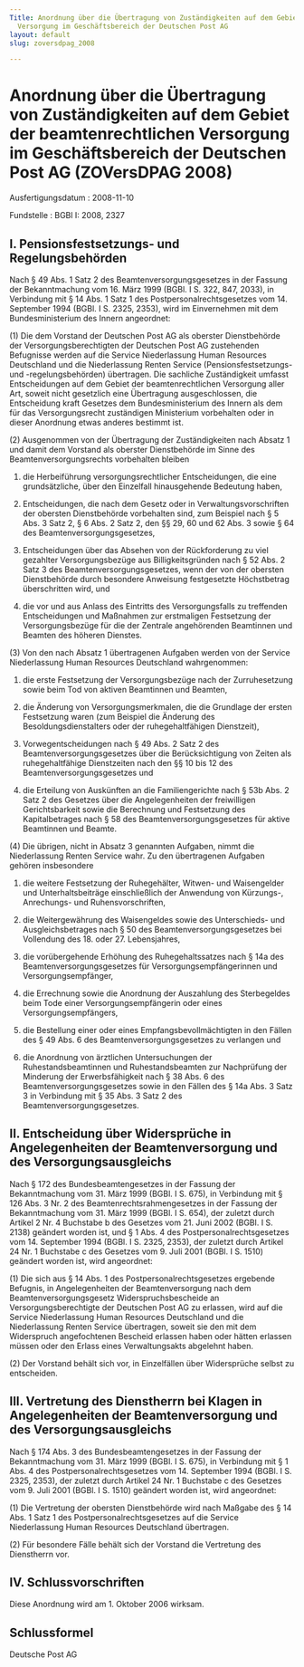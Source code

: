 ```yaml
---
Title: Anordnung über die Übertragung von Zuständigkeiten auf dem Gebiet der beamtenrechtlichen
  Versorgung im Geschäftsbereich der Deutschen Post AG
layout: default
slug: zoversdpag_2008

---
```


# Anordnung über die Übertragung von Zuständigkeiten auf dem Gebiet der beamtenrechtlichen Versorgung im Geschäftsbereich der Deutschen Post AG (ZOVersDPAG 2008)

Ausfertigungsdatum
:   2008-11-10

Fundstelle
:   BGBl I: 2008, 2327


## I. Pensionsfestsetzungs- und Regelungsbehörden

Nach § 49 Abs. 1 Satz 2 des Beamtenversorgungsgesetzes in der Fassung
der Bekanntmachung vom 16. März 1999 (BGBl. I S. 322, 847, 2033), in
Verbindung mit § 14 Abs. 1 Satz 1 des Postpersonalrechtsgesetzes vom
14\. September 1994 (BGBl. I S. 2325, 2353), wird im Einvernehmen mit
dem Bundesministerium des Innern angeordnet:

(1) Die dem Vorstand der Deutschen Post AG als oberster Dienstbehörde
der Versorgungsberechtigten der Deutschen Post AG zustehenden
Befugnisse werden auf die Service Niederlassung Human Resources
Deutschland und die Niederlassung Renten Service
(Pensionsfestsetzungs- und -regelungsbehörden) übertragen. Die
sachliche Zuständigkeit umfasst Entscheidungen auf dem Gebiet der
beamtenrechtlichen Versorgung aller Art, soweit nicht gesetzlich eine
Übertragung ausgeschlossen, die Entscheidung kraft Gesetzes dem
Bundesministerium des Innern als dem für das Versorgungsrecht
zuständigen Ministerium vorbehalten oder in dieser Anordnung etwas
anderes bestimmt ist.

(2) Ausgenommen von der Übertragung der Zuständigkeiten nach Absatz 1
und damit dem Vorstand als oberster Dienstbehörde im Sinne des
Beamtenversorgungsrechts vorbehalten bleiben

1.  die Herbeiführung versorgungsrechtlicher Entscheidungen, die eine
    grundsätzliche, über den Einzelfall hinausgehende Bedeutung haben,


2.  Entscheidungen, die nach dem Gesetz oder in Verwaltungsvorschriften
    der obersten Dienstbehörde vorbehalten sind, zum Beispiel nach § 5
    Abs. 3 Satz 2, § 6 Abs. 2 Satz 2, den §§ 29, 60 und 62 Abs. 3 sowie §
    64 des Beamtenversorgungsgesetzes,


3.  Entscheidungen über das Absehen von der Rückforderung zu viel
    gezahlter Versorgungsbezüge aus Billigkeitsgründen nach § 52 Abs. 2
    Satz 3 des Beamtenversorgungsgesetzes, wenn der von der obersten
    Dienstbehörde durch besondere Anweisung festgesetzte Höchstbetrag
    überschritten wird, und


4.  die vor und aus Anlass des Eintritts des Versorgungsfalls zu
    treffenden Entscheidungen und Maßnahmen zur erstmaligen Festsetzung
    der Versorgungsbezüge für die der Zentrale angehörenden Beamtinnen und
    Beamten des höheren Dienstes.




(3) Von den nach Absatz 1 übertragenen Aufgaben werden von der Service
Niederlassung Human Resources Deutschland wahrgenommen:

1.  die erste Festsetzung der Versorgungsbezüge nach der Zurruhesetzung
    sowie beim Tod von aktiven Beamtinnen und Beamten,


2.  die Änderung von Versorgungsmerkmalen, die die Grundlage der ersten
    Festsetzung waren (zum Beispiel die Änderung des
    Besoldungsdienstalters oder der ruhegehaltfähigen Dienstzeit),


3.  Vorwegentscheidungen nach § 49 Abs. 2 Satz 2 des
    Beamtenversorgungsgesetzes über die Berücksichtigung von Zeiten als
    ruhegehaltfähige Dienstzeiten nach den §§ 10 bis 12 des
    Beamtenversorgungsgesetzes und


4.  die Erteilung von Auskünften an die Familiengerichte nach § 53b Abs. 2
    Satz 2 des Gesetzes über die Angelegenheiten der freiwilligen
    Gerichtsbarkeit sowie die Berechnung und Festsetzung des
    Kapitalbetrages nach § 58 des Beamtenversorgungsgesetzes für aktive
    Beamtinnen und Beamte.




(4) Die übrigen, nicht in Absatz 3 genannten Aufgaben, nimmt die
Niederlassung Renten Service wahr. Zu den übertragenen Aufgaben
gehören insbesondere

1.  die weitere Festsetzung der Ruhegehälter, Witwen- und Waisengelder und
    Unterhaltsbeiträge einschließlich der Anwendung von Kürzungs-,
    Anrechungs- und Ruhensvorschriften,


2.  die Weitergewährung des Waisengeldes sowie des Unterschieds- und
    Ausgleichsbetrages nach § 50 des Beamtenversorgungsgesetzes bei
    Vollendung des 18. oder 27. Lebensjahres,


3.  die vorübergehende Erhöhung des Ruhegehaltssatzes nach § 14a des
    Beamtenversorgungsgesetzes für Versorgungsempfängerinnen und
    Versorgungsempfänger,


4.  die Errechnung sowie die Anordnung der Auszahlung des Sterbegeldes
    beim Tode einer Versorgungsempfängerin oder eines
    Versorgungsempfängers,


5.  die Bestellung einer oder eines Empfangsbevollmächtigten in den Fällen
    des § 49 Abs. 6 des Beamtenversorgungsgesetzes zu verlangen und


6.  die Anordnung von ärztlichen Untersuchungen der Ruhestandsbeamtinnen
    und Ruhestandsbeamten zur Nachprüfung der Minderung der
    Erwerbsfähigkeit nach § 38 Abs. 6 des Beamtenversorgungsgesetzes sowie
    in den Fällen des § 14a Abs. 3 Satz 3 in Verbindung mit § 35 Abs. 3
    Satz 2 des Beamtenversorgungsgesetzes.





## II. Entscheidung über Widersprüche in Angelegenheiten der Beamtenversorgung und des Versorgungsausgleichs

Nach § 172 des Bundesbeamtengesetzes in der Fassung der Bekanntmachung
vom 31. März 1999 (BGBl. I S. 675), in Verbindung mit § 126 Abs. 3 Nr.
2 des Beamtenrechtsrahmengesetzes in der Fassung der Bekanntmachung
vom 31. März 1999 (BGBl. I S. 654), der zuletzt durch Artikel 2 Nr. 4
Buchstabe b des Gesetzes vom 21. Juni 2002 (BGBl. I S. 2138) geändert
worden ist, und § 1 Abs. 4 des Postpersonalrechtsgesetzes vom 14.
September 1994 (BGBl. I S. 2325, 2353), der zuletzt durch Artikel 24
Nr. 1 Buchstabe c des Gesetzes vom 9. Juli 2001 (BGBl. I S. 1510)
geändert worden ist, wird angeordnet:

(1) Die sich aus § 14 Abs. 1 des Postpersonalrechtsgesetzes ergebende
Befugnis, in Angelegenheiten der Beamtenversorgung nach dem
Beamtenversorgungsgesetz Widerspruchsbescheide an
Versorgungsberechtigte der Deutschen Post AG zu erlassen, wird auf die
Service Niederlassung Human Resources Deutschland und die
Niederlassung Renten Service übertragen, soweit sie den mit dem
Widerspruch angefochtenen Bescheid erlassen haben oder hätten erlassen
müssen oder den Erlass eines Verwaltungsakts abgelehnt haben.

(2) Der Vorstand behält sich vor, in Einzelfällen über Widersprüche
selbst zu entscheiden.


## III. Vertretung des Dienstherrn bei Klagen in Angelegenheiten der Beamtenversorgung und des Versorgungsausgleichs

Nach § 174 Abs. 3 des Bundesbeamtengesetzes in der Fassung der
Bekanntmachung vom 31. März 1999 (BGBl. I S. 675), in Verbindung mit §
1 Abs. 4 des Postpersonalrechtsgesetzes vom 14. September 1994 (BGBl.
I S. 2325, 2353), der zuletzt durch Artikel 24 Nr. 1 Buchstabe c des
Gesetzes vom 9. Juli 2001 (BGBl. I S. 1510) geändert worden ist, wird
angeordnet:

(1) Die Vertretung der obersten Dienstbehörde wird nach Maßgabe des §
14 Abs. 1 Satz 1 des Postpersonalrechtsgesetzes auf die Service
Niederlassung Human Resources Deutschland übertragen.

(2) Für besondere Fälle behält sich der Vorstand die Vertretung des
Dienstherrn vor.


## IV. Schlussvorschriften

Diese Anordnung wird am 1. Oktober 2006 wirksam.


## Schlussformel

Deutsche Post AG

